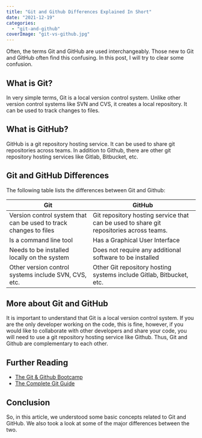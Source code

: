 ```yaml
---
title: "Git and Github Differences Explained In Short"
date: "2021-12-19"
categories: 
  - "git-and-github"
coverImage: "git-vs-github.jpg"
---
```


Often, the terms Git and GitHub are used interchangeably. Those new to Git and GitHub often find this confusing. In this post, I will try to clear some confusion.

## What is Git?

In very simple terms, Git is a local version control system. Unlike other version control systems like SVN and CVS, it creates a local repository. It can be used to track changes to files.

## What is GitHub?

GitHub is a git repository hosting service. It can be used to share git repositories across teams. In addition to Github, there are other git repository hosting services like Gitlab, Bitbucket, etc.

## Git and GitHub Differences

The following table lists the differences between Git and Github:

| Git      | GitHub                                                                                  |
|----------|-----------------------------------------------------------------------------------------|
| Version control system that can be used to track changes to files  | Git repository hosting service that can be used to share git repositories across teams. |
| Is a command line tool | Has a Graphical User Interface                                                          |
| Needs to be installed locally on the system    | Does not require any additional software to be installed                                |
| Other version control systems include SVN, CVS, etc.    | Other Git repository hosting systems include Gitlab, Bitbucket, etc.                    |

## More about Git and GitHub

It is important to understand that Git is a local version control system. If you are the only developer working on the code, this is fine, however, if you would like to collaborate with other developers and share your code, you will need to use a git repository hosting service like Github. Thus, Git and Github are complementary to each other.

## Further Reading

- [The Git & Github Bootcamp](https://click.linksynergy.com/deeplink?id=MnzIZAZNE5Y&mid=39197&murl=https%3A%2F%2Fwww.udemy.com%2Fcourse%2Fgit-and-github-bootcamp%2F)
- [The Complete Git Guide](https://click.linksynergy.com/deeplink?id=MnzIZAZNE5Y&mid=39197&murl=https%3A%2F%2Fwww.udemy.com%2Fcourse%2Fgit-and-github-complete-guide%2F)

## Conclusion

So, in this article, we understood some basic concepts related to Git and GitHub. We also took a look at some of the major differences between the two.
